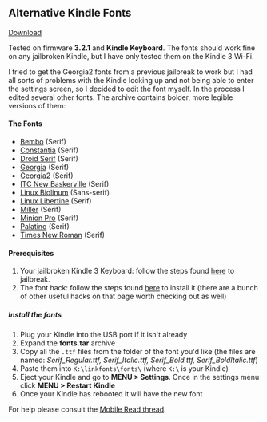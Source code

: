 ## Alternative Kindle Fonts

[Download](https://github.com/benjivm/alternative-kindle-fonts/archive/master.zip)

Tested on firmware **3.2.1** and **Kindle Keyboard**. The fonts should work fine on any jailbroken Kindle, but I have only tested them on the Kindle 3 Wi-Fi.

I tried to get the Georgia2 fonts from a previous jailbreak to work but I had all sorts of problems with the Kindle locking up and not being able to enter the settings screen, so I decided to edit the font myself. In the process I edited several other fonts. The archive contains bolder, more legible versions of them:

#### The Fonts
- [Bembo](https://github.com/benjivm/alternative-kindle-fonts/blob/master/screenshots/bembo.gif) (Serif)
- [Constantia](https://github.com/benjivm/alternative-kindle-fonts/blob/master/screenshots/constantia.gif) (Serif)
- [Droid Serif](https://github.com/benjivm/alternative-kindle-fonts/blob/master/screenshots/droidserif.gif) (Serif)
- [Georgia](https://github.com/benjivm/alternative-kindle-fonts/blob/master/screenshots/georgia.gif) (Serif)
- [Georgia2](https://github.com/benjivm/alternative-kindle-fonts/blob/master/screenshots/georgia2.gif) (Serif)
- [ITC New Baskerville](https://github.com/benjivm/alternative-kindle-fonts/blob/master/screenshots/baskerville.gif) (Serif)
- [Linux Biolinum](https://github.com/benjivm/alternative-kindle-fonts/blob/master/screenshots/biolinum.gif) (Sans-serif)
- [Linux Libertine](https://github.com/benjivm/alternative-kindle-fonts/blob/master/screenshots/libertine.gif) (Serif)
- [Miller](https://github.com/benjivm/alternative-kindle-fonts/blob/master/screenshots/miller.gif) (Serif)
- [Minion Pro](https://github.com/benjivm/alternative-kindle-fonts/blob/master/screenshots/minionpro.gif) (Serif)
- [Palatino](https://github.com/benjivm/alternative-kindle-fonts/blob/master/screenshots/palatino.gif) (Serif)
- [Times New Roman](https://github.com/benjivm/alternative-kindle-fonts/blob/master/screenshots/timesnewroman.gif) (Serif)

#### Prerequisites
1.  Your jailbroken Kindle 3 Keyboard: follow the steps found [here](http://yifan.lu/p/kindle-jailbreak) to jailbreak.
2.  The font hack: follow the steps found [here](http://www.mobileread.com/forums/showthread.php?t=88004) to install it (there are a bunch of other useful hacks on that page worth checking out as well)

##### Install the fonts
1.  Plug your Kindle into the USB port if it isn't already
2.  Expand the **fonts.tar** archive
3.  Copy all the `.ttf` files from the folder of the font you'd like (the files are named: _Serif\_Regular.ttf, Serif\_Italic.ttf, Serif\_Bold.ttf, Serif\_BoldItalic.ttf_)
4.  Paste them into `K:\linkfonts\fonts\` (where `K:\` is your Kindle)
5.  Eject your Kindle and go to **MENU > Settings**. Once in the settings menu click **MENU > Restart Kindle**
6.  Once your Kindle has rebooted it will have the new font

For help please consult the [Mobile Read thread](http://www.mobileread.com/forums/showthread.php?t=145517).